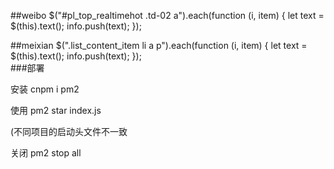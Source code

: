  
 ##weibo
 $("#pl_top_realtimehot .td-02 a").each(function (i, item) {
                let text = $(this).text();
                info.push(text);
            });
            
##meixian
    $(".list_content_item li a p").each(function (i, item) {
                   let text = $(this).text();
                   info.push(text);
               });         
###部署

安装
cnpm i pm2

使用
pm2 star index.js

(不同项目的启动头文件不一致


关闭
pm2 stop all